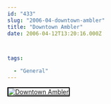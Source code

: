 ```yaml
---
id: "433"
slug: "2006-04-downtown-ambler"
title: "Downtown Ambler"
date: 2006-04-12T13:20:16.000Z



tags:

  - "General"
---
```

<div class="sqs-html-content">
  <div style="float: left; margin-right: 10px; margin-bottom: 10px;"> <a href="http://www.flickr.com/photos/mclazarus/127526765/" title="Downtown Ambler"><img src="http://static.flickr.com/51/127526765_bf6cf0b094_m.jpg" alt="Downtown Ambler" style="border: solid 2px #000000;" /></a>
</div>
<p><br clear="all" /></p>
</div>
